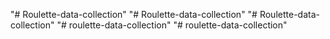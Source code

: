 "# Roulette-data-collection" 
"# Roulette-data-collection" 
"# Roulette-data-collection" 
"# roulette-data-collection" 
"# roulette-data-collection" 
